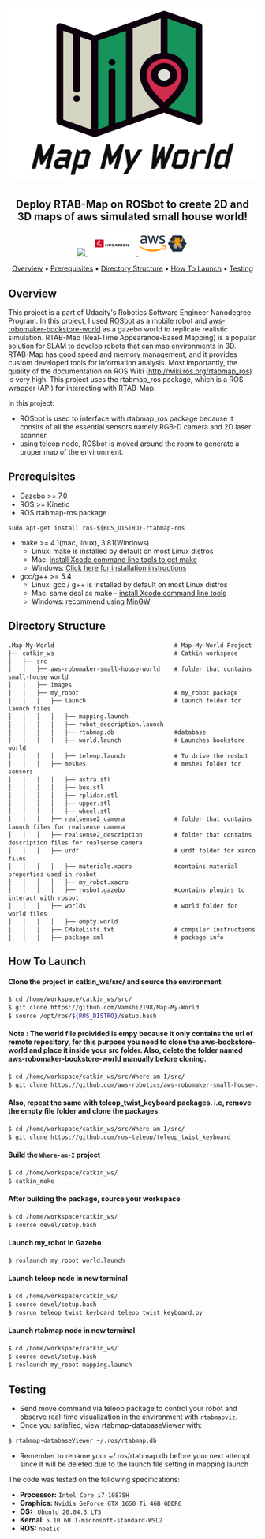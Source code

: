 <h1 align="center">
  <br>
 <img src="https://github.com/Vamshi2198/Map-My-World/blob/main/src/images/Project-Title.png">
  <br>
</h1>
  
<h2 align="center">Deploy RTAB-Map on ROSbot to create 2D and 3D maps of aws simulated small house world!</h2>
  
<p align="center">
  <a href="https://www.udacity.com/robotics">
     <img src="https://s3-us-west-1.amazonaws.com/udacity-robotics/Extra+Images/RoboND_flag.png">
  </a>
  <a href="https://husarion.com/manuals/rosbot/">
     <img src="https://github.com/Vamshi2198/Go-Chase-it-/blob/main/src/images/husarion.jpg" width = "100" height = "50" >
  </a>
  <a href="https://aws.amazon.com/robomaker/">
     <img src="https://github.com/Vamshi2198/Go-Chase-it-/blob/main/src/images/aws.png" width = "100" height = "50">
  </a>
</p>

<p align="center">
  <a href="#overview">Overview</a> •
  <a href="#prerequisites">Prerequisites</a> •
  <a href="#directory-structure">Directory Structure</a> •
  <a href="#how-to-launch">How To Launch</a> •
  <a href="#testing">Testing</a>
</p>

## Overview  
This project is a part of Udacity's Robotics Software Engineer Nanodegree Program. In this project, I used [ROSbot](https://github.com/husarion/rosbot_description) as a mobile robot and [aws-robomaker-bookstore-world](https://github.com/aws-robotics/aws-robomaker-small-house-world) as a gazebo world to replicate realistic simulation. RTAB-Map (Real-Time Appearance-Based Mapping) is a popular solution for SLAM to develop robots that can map environments in 3D. RTAB-Map has good speed and memory management, and it provides custom developed tools for information analysis. Most importantly, the quality of the documentation on ROS Wiki (http://wiki.ros.org/rtabmap_ros) is very high. This project uses the rtabmap_ros package, which is a ROS wrapper (API) for interacting with RTAB-Map.

In this project:
* ROSbot is used  to interface with rtabmap_ros package because it consits of all the essential sensors namely RGB-D camera and 2D laser scanner.
* using teleop node, ROSbot is moved around the room to generate a proper map of the environment.

## Prerequisites
* Gazebo >= 7.0  
* ROS >= Kinetic
* ROS rtabmap-ros package 
```
sudo apt-get install ros-${ROS_DISTRO}-rtabmap-ros
```
* make >= 4.1(mac, linux), 3.81(Windows)
  * Linux: make is installed by default on most Linux distros
  * Mac: [install Xcode command line tools to get make](https://developer.apple.com/xcode/features/)
  * Windows: [Click here for installation instructions](http://gnuwin32.sourceforge.net/packages/make.htm)
* gcc/g++ >= 5.4
  * Linux: gcc / g++ is installed by default on most Linux distros
  * Mac: same deal as make - [install Xcode command line tools](https://developer.apple.com/xcode/features/)
  * Windows: recommend using [MinGW](http://www.mingw.org/)


## Directory Structure  
```
.Map-My-World                                  # Map-My-World Project
├── catkin_ws                                  # Catkin workspace
│   ├── src
│   │   ├── aws-robomaker-small-house-world    # folder that contains small-house world
│   │   ├── images 
│   │   ├── my_robot                           # my_robot package        
│   │   │   ├── launch                         # launch folder for launch files  
│   │   │   │   ├── mapping.launch
│   │   │   │   ├── robot_description.launch
│   │   │   │   ├── rtabmap.db                 #database
│   │   │   │   ├── world.launch               # Launches bookstore world
│   │   │   │   ├── teleop.launch              # To drive the rosbot
│   │   │   ├── meshes                         # meshes folder for sensors
│   │   │   │   ├── astra.stl
│   │   │   │   ├── box.stl
│   │   │   │   ├── rplidar.stl
│   │   │   │   ├── upper.stl
│   │   │   │   ├── wheel.stl
│   │   │   ├── realsense2_camera              # folder that contains launch files for realsense camera
│   │   │   ├── realsense2_description         # folder that contains description files for realsense camera
│   │   │   ├── urdf                           # urdf folder for xarco files
│   │   │   │   ├── materials.xacro            #contains material properties used in rosbot
│   │   │   │   ├── my_robot.xacro             
│   │   │   │   ├── rosbot.gazebo              #contains plugins to interact with rosbot
│   │   │   ├── worlds                         # world folder for world files
│   │   │   │   ├── empty.world
│   │   │   ├── CMakeLists.txt                 # compiler instructions
│   │   │   ├── package.xml                    # package info
```
## How To Launch

#### Clone the project in catkin_ws/src/ and source the environment
```sh
$ cd /home/workspace/catkin_ws/src/
$ git clone https://github.com/Vamshi2198/Map-My-World
$ source /opt/ros/${ROS_DISTRO}/setup.bash
```
#### Note : The world file proivided is empy because it only contains the url of remote repository, for this purpose you need to clone the aws-bookstore-world and place it inside your src folder. Also, delete the folder named aws-robomaker-bookstore-world manually before cloning.
```sh
$ cd /home/workspace/catkin_ws/src/Where-am-I/src/
$ git clone https://github.com/aws-robotics/aws-robomaker-small-house-world
```
#### Also, repeat the same with teleop_twist_keyboard packages. i.e, remove the empty file folder and clone the packages
```sh
$ cd /home/workspace/catkin_ws/src/Where-am-I/src/
$ git clone https://github.com/ros-teleop/teleop_twist_keyboard
```
#### Build the `Where-am-I` project
```sh
$ cd /home/workspace/catkin_ws/ 
$ catkin_make
```
#### After building the package, source your workspace
```sh
$ cd /home/workspace/catkin_ws/
$ source devel/setup.bash
```
#### Launch my_robot in Gazebo
```sh
$ roslaunch my_robot world.launch
```
#### Launch teleop node in new terminal
```sh
$ cd /home/workspace/catkin_ws/
$ source devel/setup.bash
$ rosrun teleop_twist_keyboard teleop_twist_keyboard.py
```
#### Launch rtabmap node in new terminal
```sh
$ cd /home/workspace/catkin_ws/
$ source devel/setup.bash
$ roslaunch my_robot mapping.launch
```

## Testing
* Send move command via teleop package to control your robot and observe real-time visualization in the environment with `rtabmapviz`.
* Once you satisfied, view rtabmap-databaseViewer with:
```sh
$ rtabmap-databaseViewer ~/.ros/rtabmap.db
```
* Remember to rename your ~/.ros/rtabmap.db before your next attempt since it will be deleted due to the launch file setting in mapping.launch

The code was tested on the following specifications:
- **Processor:** `Intel Core i7-10875H`
- **Graphics:** `Nvidia GeForce GTX 1650 Ti 4GB GDDR6`
- **OS:** ` Ubuntu 20.04.3 LTS`
- **Kernal:** `5.10.60.1-microsoft-standard-WSL2`
- **ROS:** `noetic`

